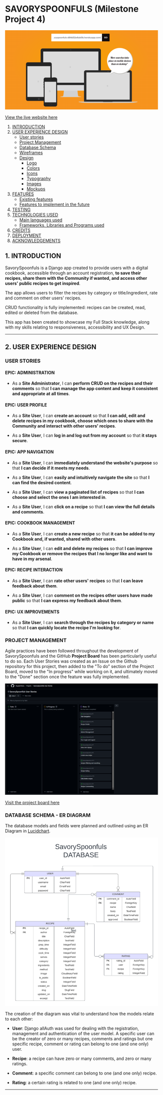 # SAVORYSPOONFULS (Milestone Project 4)

![AmIResponsive](readme/assets/amiresponsive.png)

[View the live website here](https://savouryspoonfuls-d64d32e6ab0b.herokuapp.com/)

1. [INTRODUCTION](#1-introduction)
2. [USER EXPERIENCE DESIGN](#2-user-experience-design)
   - [User stories](#user-stories)
   - [Project Management](#project-management)
   - [Database Schema](#database-schema---er-diagram)
   - [Wireframes](#wireframes)
   - [Design](#design)
     - [Logo](#logo)
     - [Colors](#colors)
     - [Icons](#icons)
     - [Typography](#typography)
     - [Images](#images)
     - [Mockups](#mockups)
3. [FEATURES](#3-features)
   - [Existing features](#existing-features)
   - [Features to implement in the future](#features-to-implement-in-the-future)
4. [TESTING](#4-testing)
5. [TECHNOLOGIES USED](#5-technologies-used)
   - [Main languages used](#main-languages-used)
   - [Frameworks, Libraries and Programs used](#frameworks-libraries-and-programs-used)
6. [CREDITS](#6-credits)
7. [DEPLOYMENT](#7-deployment)
8. [ACKNOWLEDGEMENTS](#8-acknowledgements)


## 1. INTRODUCTION

SavorySpoonfuls is a Django app created to provide users with a digital cookbook, accessible through an account registration, __to save their recipes, share them with the Community if wanted, and access other users' public recipes to get inspired__.

The app allows users to filter the recipes by category or title/ingredient, rate and comment on other users' recipes. 

CRUD functionality is fully implemented: recipes can be created, read, edited or deleted from the database.

This app has been created to showcase my Full Stack knowledge, along with my skills relating to responsiveness, accessibility and UX Design.
- - - 
## 2. USER EXPERIENCE DESIGN

### USER STORIES

#### EPIC: ADMINISTRATION

- As a **Site Administrator**, I can **perform CRUD on the recipes and their comments** so that **I can manage the app content and keep it consistent and appropriate at all times**.

#### EPIC: USER PROFILE

- As a **Site User**, I can **create an account** so that **I can add, edit and delete recipes in my cookbook, choose which ones to share with the Community and interact with other users' recipes**.

- As a **Site User**, I can **log in and log out from my account** so that **it stays secure**.

#### EPIC: APP NAVIGATION

- As a **Site User**, I can **immediately understand the website's purpose** so that **I can decide if it meets my needs**.

- As a **Site User**, I can **easily and intuitively navigate the site** so that **I can find the desired content**.

- As a **Site User**, I can **view a paginated list of recipes** so that **I can choose and select the ones I am interested in**.

- As a **Site User**, I can **click on a recipe** so that **I can view the full details and comments**.

#### EPIC: COOKBOOK MANAGEMENT

- As a **Site User**, I can **create a new recipe** so that **it can be added to my Cookbook and, if wanted, shared with other users**.

- As a **Site User**, I can **edit and delete my recipes** so that **I can improve my Cookbook or remove the recipes that I no longer like and want to have in my arsenal**.

#### EPIC: RECIPE INTERACTION

- As a **Site User**, I can **rate other users' recipes** so that **I can leave feedback about them**.

- As a **Site User**, I can **comment on the recipes other users have made public** so that **I can express my feedback about them**.

#### EPIC: UX IMPROVEMENTS

- As a **Site User**, I can **search through the recipes by category or name** so that **I can quickly locate the recipe I'm looking for**.


### PROJECT MANAGEMENT
Agile practices have been followed throughout the development of SavorySpoonfuls and the GitHub __Project Board__ has been particularly useful to do so. 
Each User Stories was created as an Issue on the Github repository for this project, then added to the "To do" section of the Project Board, moved to the "In progress" while working on it, and ultimately moved to the "Done" section once the feature was fully implemented.

![SavorySpoonfuls Project Board](readme/assets/project-board.png)

[Visit the project board here](https://github.com/users/BogdanMaria/projects/4/views/1)

### DATABASE SCHEMA - ER DIAGRAM

The database models and fields were planned and outlined using an ER Diagram in [Lucidchart](https://lucid.co/).

![SavorySpoonfuls ER diagram](readme/assets/SavorySpoonfuls.png)

The creation of the diagram was vital to understand how the models relate to each other:

- __User__: Django allAuth was used for dealing with the registration, management and authentication of the user model.
A specific user can be the creator of zero or many recipes, comments and ratings but one specific recipe, comment or rating can belong to one (and one only) user.

- __Recipe__: a recipe can have zero or many comments, and zero or many ratings.

- __Comment__: a specific comment can belong to one (and one only) recipe.

- __Rating__: a certain rating is related to one (and one only) recipe.
- - - 